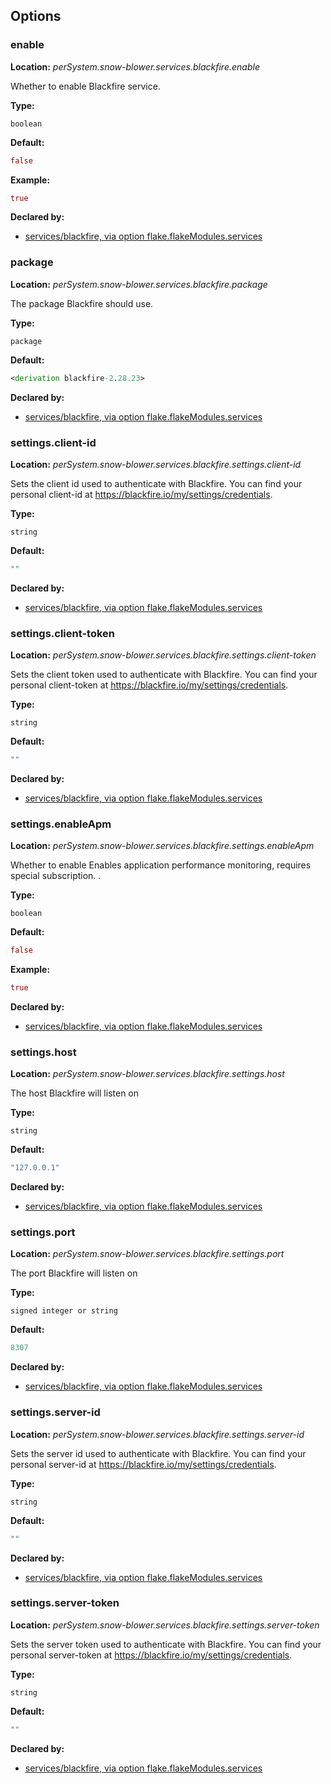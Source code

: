 ## Options

### enable
**Location:** *perSystem.snow-blower.services.blackfire.enable*

Whether to enable Blackfire  service.

**Type:**

`boolean`

**Default:**
```nix
false
```

**Example:**

```nix
true
```

**Declared by:**

- [services/blackfire, via option flake.flakeModules.services](https://github.com/use-the-fork/snow-blower/tree/main/modules/services/blackfire/default.nix)


### package
**Location:** *perSystem.snow-blower.services.blackfire.package*

The package Blackfire should use.

**Type:**

`package`

**Default:**
```nix
<derivation blackfire-2.28.23>
```

**Declared by:**

- [services/blackfire, via option flake.flakeModules.services](https://github.com/use-the-fork/snow-blower/tree/main/modules/services/blackfire/default.nix)


### settings.client-id
**Location:** *perSystem.snow-blower.services.blackfire.settings.client-id*

Sets the client id used to authenticate with Blackfire.
You can find your personal client-id at <https://blackfire.io/my/settings/credentials>.


**Type:**

`string`

**Default:**
```nix
""
```

**Declared by:**

- [services/blackfire, via option flake.flakeModules.services](https://github.com/use-the-fork/snow-blower/tree/main/modules/services/blackfire/default.nix)


### settings.client-token
**Location:** *perSystem.snow-blower.services.blackfire.settings.client-token*

Sets the client token used to authenticate with Blackfire.
You can find your personal client-token at <https://blackfire.io/my/settings/credentials>.


**Type:**

`string`

**Default:**
```nix
""
```

**Declared by:**

- [services/blackfire, via option flake.flakeModules.services](https://github.com/use-the-fork/snow-blower/tree/main/modules/services/blackfire/default.nix)


### settings.enableApm
**Location:** *perSystem.snow-blower.services.blackfire.settings.enableApm*

Whether to enable Enables application performance monitoring, requires special subscription.
.

**Type:**

`boolean`

**Default:**
```nix
false
```

**Example:**

```nix
true
```

**Declared by:**

- [services/blackfire, via option flake.flakeModules.services](https://github.com/use-the-fork/snow-blower/tree/main/modules/services/blackfire/default.nix)


### settings.host
**Location:** *perSystem.snow-blower.services.blackfire.settings.host*

The host Blackfire will listen on

**Type:**

`string`

**Default:**
```nix
"127.0.0.1"
```

**Declared by:**

- [services/blackfire, via option flake.flakeModules.services](https://github.com/use-the-fork/snow-blower/tree/main/modules/services/blackfire/default.nix)


### settings.port
**Location:** *perSystem.snow-blower.services.blackfire.settings.port*

The port Blackfire will listen on

**Type:**

`signed integer or string`

**Default:**
```nix
8307
```

**Declared by:**

- [services/blackfire, via option flake.flakeModules.services](https://github.com/use-the-fork/snow-blower/tree/main/modules/services/blackfire/default.nix)


### settings.server-id
**Location:** *perSystem.snow-blower.services.blackfire.settings.server-id*

Sets the server id used to authenticate with Blackfire.
You can find your personal server-id at <https://blackfire.io/my/settings/credentials>.


**Type:**

`string`

**Default:**
```nix
""
```

**Declared by:**

- [services/blackfire, via option flake.flakeModules.services](https://github.com/use-the-fork/snow-blower/tree/main/modules/services/blackfire/default.nix)


### settings.server-token
**Location:** *perSystem.snow-blower.services.blackfire.settings.server-token*

Sets the server token used to authenticate with Blackfire.
You can find your personal server-token at <https://blackfire.io/my/settings/credentials>.


**Type:**

`string`

**Default:**
```nix
""
```

**Declared by:**

- [services/blackfire, via option flake.flakeModules.services](https://github.com/use-the-fork/snow-blower/tree/main/modules/services/blackfire/default.nix)

